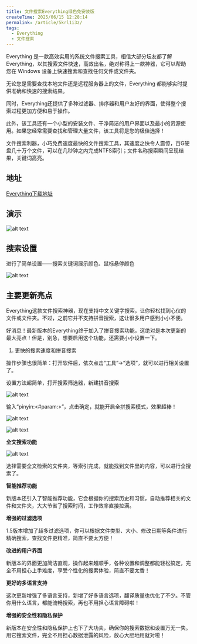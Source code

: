 ```yaml
---
title: 文件搜索Everything绿色免安装版
createTime: 2025/06/15 12:28:14
permalink: /article/5krl1i3z/
tags:
  - Everything
  - 文件搜索
---
```


Everything 是一款高效实用的系统文件搜索工具，相信大部分坛友都了解Everything，以其搜索文件快速，高效出名，绝对称得上一款神器，它可以帮助您在 Windows 设备上快速搜索和查找任何文件或文件夹。

无论您是需要查找本地文件还是远程服务器上的文件，Everything 都能够实时提供准确和快速的搜索结果。

同时，Everything还提供了多种过滤器、排序器和用户友好的界面，使得整个搜索过程更加方便和易于操作。

此外，该工具还有一个小型的安装文件、干净简洁的用户界面以及最小的资源使用。如果您经常需要查找和管理大量文件，该工具将是您的极佳选择！

文件搜索利器，小巧免费速度最快的文件搜索工具，其速度之快令人震惊，百G硬盘几十万个文件，可以在几秒钟之内完成NTFS索引；文件名称搜索瞬间呈现结果，关键词高亮。

## 地址

[Everything下载地址](https://pan.quark.cn/s/aa60321f9619)

## 演示

![alt text](3.gif)

## 搜索设置

进行了简单设置——搜索关键词展示颜色、鼠标悬停颜色

![alt text](4.gif)

## 主要更新亮点

Everything这款文件搜索神器，现在支持中文关键字搜索，让你轻松找到心仪的文件或文件夹。不过，之前它并不支持拼音搜索，这让很多用户感到小小不便。

好消息！最新版本的Everything终于加入了拼音搜索功能，这绝对是本次更新的最大亮点！但是，别急，想要启用这个功能，还需要小小设置一下。

1. 更快的搜索速度和拼音搜索

操作步骤也很简单：打开软件后，依次点击“工具”→“选项”，就可以进行相关设置了。

设置方法超简单，打开搜索筛选器，新建拼音搜索

![alt text](5.png)


输入“pinyin:<#param:>”，点击确定，就能开启全拼搜索模式，效果超棒！

![alt text](6.png)

![alt text](7.png)

**全文搜索功能**

![alt text](8.png)

选择需要全文检索的文件夹，等索引完成，就能找到文件里的内容，可以进行全搜索了。

**智能推荐功能**

新版本还引入了智能推荐功能，它会根据你的搜索历史和习惯，自动推荐相关的文件和文件夹，大大节省了搜索时间，工作效率直接拉满。

**增强的过滤选项**

1.5版本增加了超多过滤选项，你可以根据文件类型、大小、修改日期等条件进行精确搜索，查找文件更精准，简直不要太方便！

**改进的用户界面**

新版本的界面更加简洁直观，操作起来超顺手，各种设置和调整都能轻松搞定，完全不用担心上手难度，享受个性化的搜索体验，简直不要太香！



**更好的多语言支持**

这次更新增强了多语言支持，新增了好多语言选项，翻译质量也优化了不少。不管你用什么语言，都能流畅搜索，再也不用担心语言障碍啦！


**增强的安全性和隐私保护**

新版本在安全性和隐私保护上也下了大功夫，确保你的搜索数据和设置万无一失。用它搜索文件，完全不用担心数据泄露的风险，放心大胆地用就对啦！
